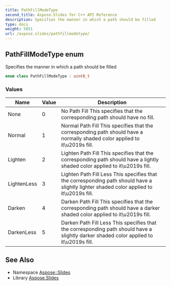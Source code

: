 ```yaml
---
title: PathFillModeType
second_title: Aspose.Slides for C++ API Reference
description: Specifies the manner in which a path should be filled
type: docs
weight: 5851
url: /aspose.slides/pathfillmodetype/
---
```

## PathFillModeType enum


Specifies the manner in which a path should be filled

```cpp
enum class PathFillModeType : uint8_t
```

### Values

| Name | Value | Description |
| --- | --- | --- |
| None | 0 | No Path Fill This specifies that the corresponding path should have no fill. |
| Normal | 1 | Normal Path Fill This specifies that the corresponding path should have a normally shaded color applied to it\\u2019s fill. |
| Lighten | 2 | Lighten Path Fill This specifies that the corresponding path should have a lightly shaded color applied to it\\u2019s fill. |
| LightenLess | 3 | Lighten Path Fill Less This specifies that the corresponding path should have a slightly lighter shaded color applied to it\\u2019s fill. |
| Darken | 4 | Darken Path Fill This specifies that the corresponding path should have a darker shaded color applied to it\\u2019s fill. |
| DarkenLess | 5 | Darken Path Fill Less This specifies that the corresponding path should have a slightly darker shaded color applied to it\\u2019s fill. |

## See Also

* Namespace [Aspose::Slides](../)
* Library [Aspose.Slides](../../)